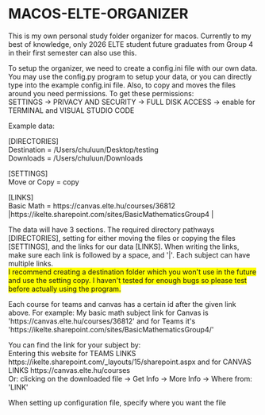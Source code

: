 # MACOS-ELTE-ORGANIZER

This is my own personal study folder organizer for macos. 
Currently to my best of knowledge, only 2026 ELTE student future graduates from Group 4 in their first semester can also use this.

<p>To setup the organizer, we need to create a config.ini file with our own data. You may use the config.py program to setup your data, or you can directly type into the example config.ini file. Also, to copy and moves the files around you need permissions. To get these permissions:<br>
SETTINGS -> PRIVACY AND SECURITY -> FULL DISK ACCESS -> enable for TERMINAL and VISUAL STUDIO CODE
</p>

Example data:

<p>[DIRECTORIES]<br>
Destination = /Users/chuluun/Desktop/testing<br>
Downloads = /Users/chuluun/Downloads</p>

<p>[SETTINGS]<br>
Move or Copy = copy</p>

<p>[LINKS]<br>
Basic Math = https://canvas.elte.hu/courses/36812 |https://ikelte.sharepoint.com/sites/BasicMathematicsGroup4 |
</p>
<p>
The data will have 3 sections. The required directory pathways [DIRECTORIES], setting for either moving the files or copying the files [SETTINGS], and the links for our data [LINKS]. When writing the links, make sure each link is followed by a space, and '|'. Each subject can have multiple links.<br>
<span style="background-color: #FFFF00">I recommend creating a destination folder which you won't use in the future and use the setting copy. I haven't tested for enough bugs so please test before actually using the program.</span>
</p>

<p>
Each course for teams and canvas has a certain id after the given link above. For example:
My basic math subject link for Canvas is 'https://canvas.elte.hu/courses/36812' and 
for Teams it's 'https://ikelte.sharepoint.com/sites/BasicMathematicsGroup4/'</p>

<p>You can find the link for your subject by:<br>
Entering this website for TEAMS LINKS https://ikelte.sharepoint.com/_layouts/15/sharepoint.aspx
and for CANVAS LINKS https://canvas.elte.hu/courses<br>
Or: clicking on the downloaded file -> Get Info -> More Info -> Where from: 'LINK'</p>


When setting up configuration file, specify where you want the file
